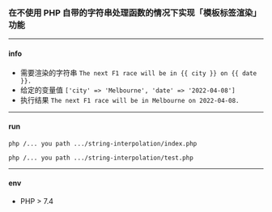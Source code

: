 ### 在不使用 PHP 自带的字符串处理函数的情况下实现「模板标签渲染」功能

***

#### info

- 需要渲染的字符串 `The next F1 race will be in {{ city }} on {{ date }}.`
- 给定的变量值 `['city' => 'Melbourne', 'date' => '2022-04-08']`
- 执行结果 `The next F1 race will be in Melbourne on 2022-04-08.`

***    

#### run

`php /... you path .../string-interpolation/index.php`

`php /... you path .../string-interpolation/test.php`

***

#### env

- PHP > 7.4
